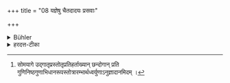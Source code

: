 +++
title = "08 यज्ञेषु चैतदादयः प्रसवाः"

+++

<details><summary>Bühler</summary>

8. And at sacrifices the orders (given to the priests) are headed by this word.
</details>

<details><summary>हरदत्त-टीका</summary>

## सूत्रम्
यज्ञेषु चैतदादयः प्रसवाः॥८॥  
### प्रस्तावः
पुनरप्योङ्कारमेव स्तौति—  
### टिप्पनी
यज्ञेषु दर्शपूर्णमासादिषु एतदादयः ओङ्कारादयः प्रसवा अनुज्ञावाक्यानि भवन्ति ब्रह्मादीनाम्-ॐ प्रणय, ॐ निर्वप, ॐ [^३]स्तुध्वमिति ॥ ८॥  


[^३]:

    सोमयागे उद्गातृप्रस्तोतृप्रतिहर्ताख्यान् छन्दोगान् प्रति गुणिनिष्ठगुणाभिधानरूपस्तोत्रारम्भार्थध्वर्युणाऽनुज्ञादानमिदम् ।
</details>
